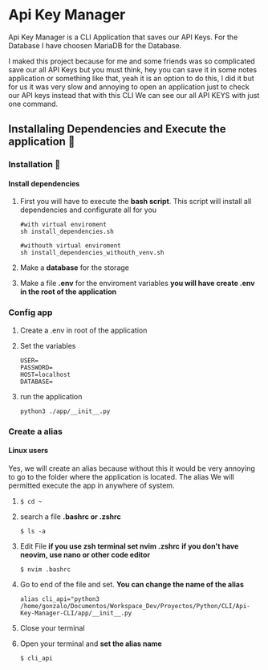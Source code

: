 # Api Key Manager

Api Key Manager is a CLI Application that saves our API Keys. For the Database I have choosen MariaDB for the Database.

I maked this project because for me and some friends was so complicated save our all API Keys but you must think, hey you can save it in some notes application or something like that, yeah it is an option to do this, I did it but for us it was very slow and annoying to open an application just to check our API keys instead that with this CLI We can see our all API KEYS with just one command. 

## Installaling Dependencies and Execute the application 🚀

### Installation 🔧

#### Install dependencies
1. First you will have to execute the **bash script**.
    This script will install all dependencies and configurate all for you
    ```
    #with virtual enviroment
    sh install_dependencies.sh

    #withouth virtual enviroment
    sh install_dependencies_withouth_venv.sh
    ```

2. Make a **database** for the storage
3. Make a file **.env** for the enviroment variables **you will have create .env in the root of the application**

### Config app
1. Create a .env in root of the application
2. Set the variables

    ```
    USER=
    PASSWORD=
    HOST=localhost
    DATABASE=
    ```
3. run the application
    
    ```
    python3 ./app/__init__.py
    ```

### Create a alias
#### Linux users
Yes, we will create an alias because without this it would be very annoying to go to the folder where the application is located.
The alias We will permitted execute the app in anywhere of system.

1. ```
   $ cd ~
   ```

2. search a file **.bashrc or .zshrc**
    
    ```
    $ ls -a
    ```

3. Edit File
    **if you use zsh terminal set nvim .zshrc**
    **if you don't have neovim, use nano or other code editor**
    
    ```
    $ nvim .bashrc
    ```

4. Go to end of the file and set. **You can change the name of the alias**

    ```
    alias cli_api="python3 /home/gonzalo/Documentos/Workspace_Dev/Proyectos/Python/CLI/Api-Key-Manager-CLI/app/__init__.py
    ```

5. Close your terminal
6. Open your terminal and **set the alias name**

    ```
    $ cli_api
    ```